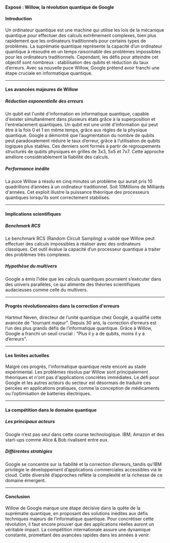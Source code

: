 #### **Exposé : Willow, la révolution quantique de Google**

#### **Introduction**
Un ordinateur quantique est une machine qui utilise les lois de la mécanique quantique pour effectuer des calculs extrêmement complexes, bien plus rapidement que les ordinateurs traditionnels pour certains types de problèmes. La suprématie quantique représente la capacité d’un ordinateur quantique à résoudre en un temps raisonnable des problèmes impossibles pour les ordinateurs traditionnels. Cependant, les défis pour atteindre cet objectif sont nombreux : stabilisation des qubits et réduction du taux d’erreurs. Avec sa nouvelle puce Willow, Google prétend avoir franchi une étape cruciale en informatique quantique.

---

#### **Les avancées majeures de Willow**
##### **Réduction exponentielle des erreurs**
Un qubit est l'unité d'information en informatique quantique, capable d'exister simultanément dans plusieurs états grâce à la superposition et l'entrelacement quantiques. Un qubit est une unité d'information qui peut être à la fois 0 et 1 en même temps, grâce aux règles de la physique quantique. Google a démontré que l’augmentation du nombre de qubits peut paradoxalement réduire le taux d’erreur, grâce à l’utilisation de qubits logiques plus stables. Ces derniers sont formés à partir de regroupements structurés de qubits physiques en grilles de 3x3, 5x5 et 7x7. Cette approche améliore considérablement la fiabilité des calculs.

##### **Performance inédite**
La puce Willow a résolu en cinq minutes un problème qui aurait pris 10 quadrillions d’années à un ordinateur traditionnel. Soit 10Millions de Milliards d'années. Cet exploit illustre la puissance théorique des processeurs quantiques lorsqu’ils sont correctement stabilisés.

---

#### **Implications scientifiques**
##### **Benchmark RCS**
Le benchmark RCS (Random Circuit Sampling) a validé que Willow peut effectuer des calculs impossibles à réaliser avec des ordinateurs classiques. Cet outil évalue la capacité d’un processeur quantique à traiter des problèmes très complexes.

##### **Hypothèse du multivers**
Google a émis l’idée que les calculs quantiques pourraient s’exécuter dans des univers parallèles, ce qui alimente des théories scientifiques audacieuses comme celle du multivers.

---

#### **Progrès révolutionnaires dans la correction d'erreurs**
Hartmut Neven, directeur de l’unité quantique chez Google, a qualifié cette avancée de "tournant majeur". Depuis 30 ans, la correction d’erreurs est l’un des plus grands défis de l’informatique quantique. Grâce à Willow, Google a franchi un seuil crucial : "Plus il y a de qubits, moins il y a d’erreurs".

---

#### **Les limites actuelles**
Malgré ces progrès, l'informatique quantique reste encore au stade expérimental. Les problèmes résolus par Willow sont principalement théoriques et n'ont pas d'applications concrètes immédiates. Le défi pour Google et les autres acteurs du secteur est désormais de traduire ces percées en applications pratiques, comme la conception de médicaments ou l’optimisation de batteries électriques.

---

#### **La compétition dans le domaine quantique**
##### **Les principaux acteurs**
Google n’est pas seul dans cette course technologique. IBM, Amazon et des start-ups comme Alice & Bob rivalisent entre eux.

##### **Différentes stratégies**
Google se concentre sur la fiabilité et la correction d’erreurs, tandis qu’IBM privilégie le développement d’applications commerciales accessibles via le cloud. Cette diversité d’approches reflète la complexité et la richesse de ce domaine émergent.

---

#### **Conclusion**
Willow de Google marque une étape décisive dans la quête de la suprématie quantique, en proposant des solutions inédites aux défis techniques majeurs de l’informatique quantique. Pour concrétiser cette révolution, il faut encore prouver que des applications réelles auront un véritable impact. La compétition internationale assure une dynamique constante, promettant des avancées rapides dans les années à venir.

